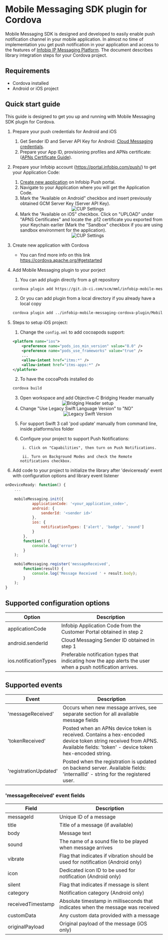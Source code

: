 # Mobile Messaging SDK plugin for Cordova

Mobile Messaging SDK is designed and developed to easily enable push notification channel in your mobile application. In almost no time of implementation you get push notification in your application and access to the features of [Infobip IP Messaging Platform](https://portal.infobip.com/push/). 
The document describes library integration steps for your Cordova project.

## Requirements

- Cordova installed
- Android or iOS project

## Quick start guide

This guide is designed to get you up and running with Mobile Messaging SDK plugin for Cordova.

1. Prepare your push credentials for Android and iOS
	1. Get Sender ID and Server API Key for Android: [Cloud Messaging credentials](https://github.com/infobip/mobile-messaging-sdk-android/wiki/Firebase-Cloud-Messaging).
	2. Prepare your App ID, provisioning profiles and APNs certificate: ([APNs Certificate Guide](https://github.com/infobip/mobile-messaging-sdk-ios/wiki/APNs-Certificate-guide)).

2. Prepare your Infobip account (https://portal.infobip.com/push/) to get your Application Code:
    1. [Create new application](https://dev.infobip.com/v1/docs/push-introduction-create-app) on Infobip Push portal.
    2. Navigate to your Application where you will get the Application Code.
    3. Mark the "Available on Android" checkbox and insert previously obtained GCM Server Key (Server API Key).
    <center><img src="https://github.com/infobip/mobile-messaging-sdk-android/wiki/images/GCMAppSetup.png" alt="CUP Settings"/></center>

    4. Mark the "Available on iOS" checkbox. Click on "UPLOAD" under "APNS Certificates" and locate the .p12 certificate you exported from your Keychain earlier (Mark the "Sandbox" checkbox if you are using sandbox environment for the application).
	<center><img src="https://github.com/infobip/mobile-messaging-sdk-ios/wiki/Images/CUPCertificate.png?raw=true" alt="CUP Settings"/></center>

3. Create new application with Cordova
    * You can find more info on this link https://cordova.apache.org/#getstarted

4. Add Mobile Messaging plugin to your porject
	1. You can add plugin directly from a git repository 
	
	```bash
	cordova plugin add https://git.ib-ci.com/scm/mml/infobip-mobile-messaging-cordova-plugin.git:MobileMessagingPlugin --save
	```

	2. Or you can add plugin from a local directory if you already have a local copy

	```bash
	cordova plugin add ../infobip-mobile-messaging-cordova-plugin/MobileMessagingPlugin
	```

5. Steps to setup iOS project: 
	1. Change the `config.xml` to add cocoapods support:

	```xml
	<platform name="ios">
		<preference name="pods_ios_min_version" value="8.0" />
		<preference name="pods_use_frameworks" value="true" />
		...
		<allow-intent href="itms:*" />
		<allow-intent href="itms-apps:*" />
	</platform>
	```

	2. To have the cocoaPods installed do 
	```bash
	cordova build
	```

	3. Open workspace and add Objective-C Bridging Header manually
	<center><img src="https://i.gyazo.com/35c5eb3af1dc841aa030c15250791424.png" alt="Bridging Header setup"/></center>

	4. 	Change "Use Legacy Swift Language Version" to "NO"
	<center><img src="https://i.gyazo.com/fb5a9e2d6ec994c83ba495ce0dd70b0a.png" alt="Legacy Swift Version"/></center>

	5. 	For support Swift 3 call 'pod update' manually from command line, inside platforms/ios folder

	6. Configure your project to support Push Notifications:

			i. Click on "Capabilities", then turn on Push Notifications.

			ii. Turn on Background Modes and check the Remote notifications checkbox.

5. Add code to your project to initialize the library after 'deviceready' event with configuration options and library event listener

```javascript
onDeviceReady: function() {
	...
        
    mobileMessaging.init({
			applicationCode: '<your_application_code>',
			android: {
				senderId: '<sender id>'
			},
			ios: {
				notificationTypes: ['alert', 'badge', 'sound']
			}
		},
		function() {
			console.log('error')
		}
	);

	mobileMessaging.register('messageReceived', 
		function(result) {
			console.log('Message Received ' + result.body);
		}
	);
}
```

## Supported configuration options

| Option | Description |
| --- | --- |
| applicationCode | Infobip Application Code from the Customer Portal obtained in step 2 |
| android.senderId | Cloud Messaging Sender ID obtained in step 1 | 
| ios.notificationTypes | Preferable notification types that indicating how the app alerts the user when a push notification arrives. |


## Supported events
| Event | Description |
| --- | --- |
| 'messageReceived' | Occurs when new message arrives, see separate section for all available message fields |
| 'tokenReceived' | Posted when an APNs device token is received. Contains a hex-encoded device token string received from APNS. Available fields: 'token' - device token hex-encoded string.|
| 'registrationUpdated' | Posted when the registration is updated on backend server. Available fields: 'internallId' - string for the registered user.|

### 'messageReceived' event fields
| Field | Description |
| --- | --- |
| messageId | Unique ID of a message |
| title | Title of a message (if available) |
| body | Message text |
| sound | The name of a sound file to be played when message arrives |
| vibrate | Flag that indicates if vibration should be used for notification (Android only)|
| icon | Dedicated icon ID to be used for notification (Android only)|
| silent | Flag that indicates if message is silent |
| category | Notification category (Android only)|
| receivedTimestamp | Absolute timestamp in milliseconds that indicates when the message was received |
| customData | Any custom data provided with a message |
| originalPayload | Original payload of the message (iOS only)|
